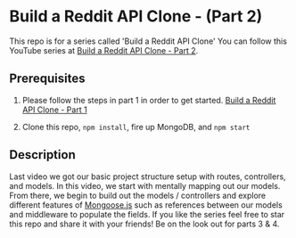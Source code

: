 # Build a Reddit API Clone - (Part 2)

This repo is for a series called 'Build a Reddit API Clone' You can follow this YouTube series at [Build a Reddit API Clone - Part 2](https://youtu.be/gtMZ-WiSrs8).


## Prerequisites
1. Please follow the steps in part 1 in order to get started. [Build a Reddit API Clone - Part 1](https://github.com/DmsChrisPena/reddit-clone-api)

2. Clone this repo, ```npm install```, fire up MongoDB, and ```npm start```

## Description
Last video we got our basic project structure setup with routes, controllers, and models. In this video, we start with mentally mapping out our models. From there, we begin to build out the models / controllers and explore different features of [Mongoose.js](http://mongoosejs.com/) such as references between our models and middleware to populate the fields. If you like the series feel free to star this repo and share it with your friends! Be on the look out for parts 3 & 4. 
